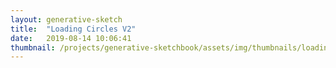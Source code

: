 ```yaml
---
layout: generative-sketch
title:  "Loading Circles V2"
date:   2019-08-14 10:06:41
thumbnail: /projects/generative-sketchbook/assets/img/thumbnails/loading-circle-v2.png
---
```


<script>

let sketch = function(p) {

    /*********************/
    /*** INIT VARIABLE ***/
    /*********************/

    const w = Math.min(500, $("#p5-container").width()),
          h = w;

    // basic colors
    const WHITE    = "#FFFFFF",
          BLACK    = "#000000",
          BT_BLUE  = "#77BDEE",
          BT_RED   = "#FF6E6C",
          BT_GREEN = "#23CE6B";

    const dt = [0.01, 0.00875, 0.0075, 0.00625, 0.005]; // array of speeds to update arc angles
          
    const N_ARC = dt.length; // number of arcs to draw

    let r  = [], // array of arc radiuses
        t0 = [], // array of arc starting angles (in radians)
        t1 = [], // array of arc ending angles (in radians)
        c  = [], // array of arc colors
        s  = []; // array of arc states (to be used in winding_logic fxns)

    const R_BOUNDS = [0.25, 0.9]; // min and max radiuses (bounds for r)

    // populate arrays
    const dr = (R_BOUNDS[1] - R_BOUNDS[0]) / (N_ARC - 1),
          dc = 1.0 / (N_ARC - 1);
    for (let i = 0; i < N_ARC; i++) {
        r.push(R_BOUNDS[1] - i * dr);
        t0.push(0);
        t1.push(0);
        c.push(p.lerpColor(p.color(BT_BLUE), p.color(WHITE), i * dc));
        s.push(0);
    }

    /********************************/
    /*** DECLARE HELPER FUNCTIONS ***/
    /********************************/

    // draw a circle with a radius of r and a color of c
    function draw_center_circle(r, c) {
        p.fill(c);
        p.noStroke();
        p.circle(w / 2, h / 2, w * r);
    }

    // draw an arc with radius of r 
    // that spans from t0 to t1 (ranging from 0 - 1 => 0 - 2PI)
    // with a stroke width of wt and color of c
    function draw_arc(r, t0, t1, wt, c) {
        if (t0 == t1) return;
        p.fill("black");
        p.stroke(p.color(c));
        p.strokeWeight(wt);
        p.arc(w / 2, h / 2, w * r, h * r, 
            p.map(p.min(t0, t1), -1, 1, -2 * p.PI, 2 * p.PI), 
            p.map(p.max(t0, t1), -1, 1, -2 * p.PI, 2 * p.PI));
    }

    // update arrays to reflect interated winding
    // logic1 = when circle fully winds, begin to wind from other end (slinky-like)
    function update_wind_logic1(i) {
        if (t1[i] >= 1 & t0[i] >= 1) {
            t1[i] = t0[i] = 0;
        } else if (t1[i] >= 1) {
            t0[i] += dt[i];
        } else t1[i] += dt[i];
        bound_arc_angles(i, 0, 1);
    }

    // logic2 = when circle fully winds, unwind
    function update_wind_logic2(i) {
        if (t1[i] >= 1) {
            s[i] = 1;
            t1[i] -= dt[i];
        } else if (t1[i] <= 0) {
            s[i] = 0;
            t1[i] += dt[i];
        } else if (s[i] == 0) t1[i] += dt[i];
        else t1[i] -= dt[i];
        bound_arc_angles(i, 0, 1);
    }

    // logic3 = both ends wind from right to left, then unwind
    function update_wind_logic3(i) {
        if (t1[i] >= 0.5) {
            s[i] = 1;
            t1[i] -= dt[i];
            t0[i] += dt[i];
        } else if (t1[i] <= 0) {
            s[i] = 0;
            t1[i] += dt[i];
            t0[i] -= dt[i];
        } else if (s[i] == 0) {
            t1[i] += dt[i];
            t0[i] -= dt[i];
        } else {
            t1[i] -= dt[i];
            t0[i] += dt[i];
        }
        bound_arc_angles(i, -0.5, 0.5);
    }

    // bound arc angles (between 0 and 1)
    function bound_arc_angles(i, min, max) {
        t0[i] = +p.max(min, p.min(max, t0[i])).toFixed(5);
        t1[i] = +p.max(min, p.min(max, t1[i])).toFixed(5);
        if (t0[i] > t1[i]) {
            t0[i] = t1[i] = (t1[i] - t0[i]) / 2;
        }
    } 

    /*********************/
    /*** DEFINE SKETCH ***/
    /*********************/

    p.setup = function() {
        p.createCanvas(w, h);
        p.frameRate(30);
        p.angleMode(p.RADIANS)
    };

    p.draw = function() {
        // clear page
        p.clear();
        p.background("black");
  
        // draw arcs and update winding positions
        for (let i = 0; i < N_ARC; i++) {
            draw_arc(r[i], t0[i], t1[i], 20, c[i]);
            update_wind_logic2(i);
        }
  
        // draw center circle
        draw_center_circle(R_BOUNDS[0] / 2, c[N_ARC - 1]);
    };

}

new p5(sketch, 'p5-container');

</script>